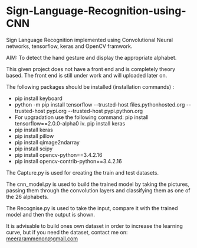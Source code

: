 # Sign-Language-Recognition-using-CNN
<p>Sign Language Recognition implemented using Convolutional Neural networks, tensorflow, keras and OpenCV framwork.</p>
<p>AIM: To detect the hand gesture and display the appropriate alphabet. </p>
<p>This given project does not have a front end and is completely theory based. The front end is still under work and will uploaded later on.</p>
The following packages should be installed (installation commands) :
<ul>
  <li>pip install keyboard </li>
  <li>python -m pip install tensorflow --trusted-host files.pythonhosted.org --trusted-host pypi.org --trusted-host pypi.python.org </li>
  <li>For upgradation use the following command: pip install tensorflow==2.0.0-alpha0 iv.	pip install keras </li>
  <li>pip install keras </li>
  <li>pip install pillow</li>
  <li>pip install qimage2ndarray </li>
  <li>pip install scipy </li>
  <li>pip install opencv-python==3.4.2.16 </li>
  <li>pip install opencv-contrib-python==3.4.2.16 </li>
  </ul>
  
 <p> The Capture.py is used for creating the train and test datasets. </p>
 <p> The cnn_model.py is used to build the trained model by taking the pictures, passing them through the convolution layers and classifying them as one of the 26 alphabets. </p>
 <p> The Recognise.py is used to take the input, compare it with the trained model and then the output is shown. </p>
 
 It is advisable to build ones own dataset in order to increase the learning curve, but if you need the dataset, contact me on:
 meerarammenon@gmail.com
 
